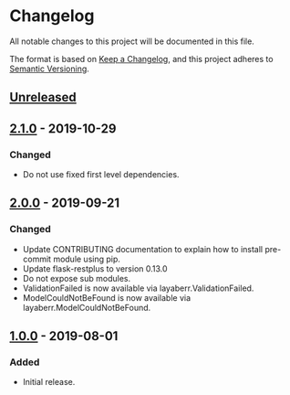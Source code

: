 # Changelog
All notable changes to this project will be documented in this file.

The format is based on [Keep a Changelog](https://keepachangelog.com/en/1.0.0/),
and this project adheres to [Semantic Versioning](https://semver.org/spec/v2.0.0.html).

## [Unreleased]

## [2.1.0] - 2019-10-29
### Changed
- Do not use fixed first level dependencies.

## [2.0.0] - 2019-09-21
### Changed
- Update CONTRIBUTING documentation to explain how to install pre-commit module using pip.
- Update flask-restplus to version 0.13.0
- Do not expose sub modules.
- ValidationFailed is now available via layaberr.ValidationFailed.
- ModelCouldNotBeFound is now available via layaberr.ModelCouldNotBeFound.

## [1.0.0] - 2019-08-01
### Added
- Initial release.

[Unreleased]: https://github.tools.digital.engie.com/gempy/layaberr/compare/v2.1.0...HEAD
[2.1.0]: https://github.tools.digital.engie.com/gempy/layaberr/compare/v2.0.0...v2.1.0
[2.0.0]: https://github.tools.digital.engie.com/gempy/layaberr/compare/v1.0.0...v2.0.0
[1.0.0]: https://github.tools.digital.engie.com/gempy/layaberr/releases/tag/v1.0.0
